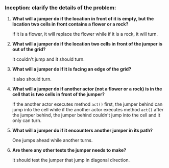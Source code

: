 ### Inception: clarify the details of the problem:

1. **What will a jumper do if the location in front of it is empty, but the location two cells in front contains a flower or a rock?**

   If it is a flower, it will replace the flower while if it is a rock, it will turn.

2. **What will a jumper do if the location two cells in front of the jumper is out of the grid?**

   It couldn't jump and it should turn.

3. **What will a jumper do if it is facing an edge of the grid?**

   It also should turn.

4. **What will a jumper do if another actor (not a flower or a rock) is in the cell that is two cells in front of the jumper?**

   If the another actor executes method `act()` first, the jumper behind can jump into the cell while if the another actor executes method `act()` after the jumper behind, the jumper behind couldn't jump into the cell and it only can turn.

5. **What will a jumper do if it encounters another jumper in its path?**

   One jumps ahead while another turns.

6. **Are there any other tests the jumper needs to make?**

   It should test the jumper that jump in diagonal direction.